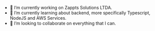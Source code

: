 - 🔭 I’m currently working on Zappts Solutions LTDA.
- 🌱 I’m currently learning about backend, more specifically Typescript, NodeJS and AWS Services.
- 👯 I’m looking to collaborate on everything that I can.
